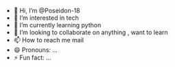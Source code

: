 - 👋 Hi, I’m @Poseidon-18
- 👀 I’m interested in tech
- 🌱 I’m currently learning python 
- 💞️ I’m looking to collaborate on anything , want to learn
- 📫 How to reach me mail
- 😄 Pronouns: ...
- ⚡ Fun fact: ...

<!---
Poseidon-18/Poseidon-18 is a ✨ special ✨ repository because its `README.md` (this file) appears on your GitHub profile.
You can click the Preview link to take a look at your changes.
--->
